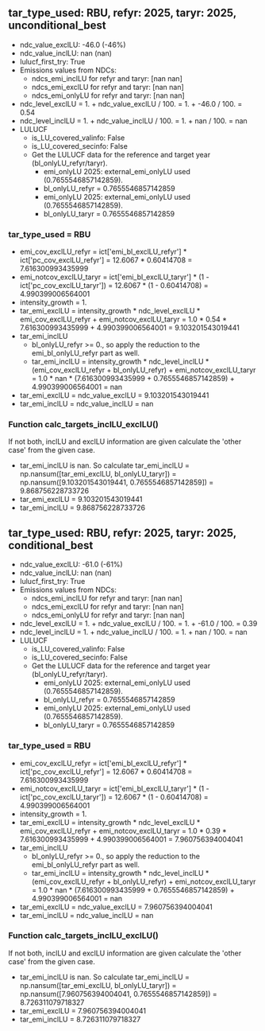 

## tar_type_used: RBU, refyr: 2025, taryr: 2025, unconditional_best
- ndc_value_exclLU: -46.0 (-46%)
- ndc_value_inclLU: nan (nan)
- lulucf_first_try: True
- Emissions values from NDCs:
  - ndcs_emi_inclLU for refyr and taryr: [nan nan]
  - ndcs_emi_exclLU for refyr and taryr: [nan nan]
  - ndcs_emi_onlyLU for refyr and taryr: [nan nan]
- ndc_level_exclLU = 1. + ndc_value_exclLU / 100. = 1. + -46.0 / 100. = 0.54
- ndc_level_inclLU = 1. + ndc_value_inclLU / 100. = 1. + nan / 100. = nan
- LULUCF
  - is_LU_covered_valinfo: False
  - is_LU_covered_secinfo: False
  - Get the LULUCF data for the reference and target year (bl_onlyLU_refyr/taryr).
    - emi_onlyLU 2025: external_emi_onlyLU used (0.7655546857142859).
    - bl_onlyLU_refyr = 0.7655546857142859
    - emi_onlyLU 2025: external_emi_onlyLU used (0.7655546857142859).
    - bl_onlyLU_taryr = 0.7655546857142859
### tar_type_used = RBU
- emi_cov_exclLU_refyr = ict['emi_bl_exclLU_refyr'] * ict['pc_cov_exclLU_refyr'] = 12.6067 * 0.60414708 = 7.616300993435999
- emi_notcov_exclLU_taryr = ict['emi_bl_exclLU_taryr'] * (1 - ict['pc_cov_exclLU_taryr']) = 12.6067 * (1 - 0.60414708) = 4.990399006564001
- intensity_growth = 1.
- tar_emi_exclLU = intensity_growth * ndc_level_exclLU * emi_cov_exclLU_refyr + emi_notcov_exclLU_taryr = 1.0 * 0.54 * 7.616300993435999 + 4.990399006564001 = 9.103201543019441
- tar_emi_inclLU
  - bl_onlyLU_refyr >= 0., so apply the reduction to the emi_bl_onlyLU_refyr part as well.
  - tar_emi_inclLU = intensity_growth * ndc_level_inclLU * (emi_cov_exclLU_refyr + bl_onlyLU_refyr) + emi_notcov_exclLU_taryr = 1.0 * nan * (7.616300993435999 + 0.7655546857142859) + 4.990399006564001 = nan
- tar_emi_exclLU = ndc_value_exclLU = 9.103201543019441
- tar_emi_inclLU = ndc_value_inclLU = nan
### Function calc_targets_inclLU_exclLU()
If not both, inclLU and exclLU information are given calculate the 'other case' from the given case.
- tar_emi_inclLU is nan. So calculate tar_emi_inclLU = np.nansum([tar_emi_exclLU, bl_onlyLU_taryr]) = np.nansum([9.103201543019441, 0.7655546857142859]) = 9.868756228733726
- tar_emi_exclLU = 9.103201543019441
- tar_emi_inclLU = 9.868756228733726

## tar_type_used: RBU, refyr: 2025, taryr: 2025, conditional_best
- ndc_value_exclLU: -61.0 (-61%)
- ndc_value_inclLU: nan (nan)
- lulucf_first_try: True
- Emissions values from NDCs:
  - ndcs_emi_inclLU for refyr and taryr: [nan nan]
  - ndcs_emi_exclLU for refyr and taryr: [nan nan]
  - ndcs_emi_onlyLU for refyr and taryr: [nan nan]
- ndc_level_exclLU = 1. + ndc_value_exclLU / 100. = 1. + -61.0 / 100. = 0.39
- ndc_level_inclLU = 1. + ndc_value_inclLU / 100. = 1. + nan / 100. = nan
- LULUCF
  - is_LU_covered_valinfo: False
  - is_LU_covered_secinfo: False
  - Get the LULUCF data for the reference and target year (bl_onlyLU_refyr/taryr).
    - emi_onlyLU 2025: external_emi_onlyLU used (0.7655546857142859).
    - bl_onlyLU_refyr = 0.7655546857142859
    - emi_onlyLU 2025: external_emi_onlyLU used (0.7655546857142859).
    - bl_onlyLU_taryr = 0.7655546857142859
### tar_type_used = RBU
- emi_cov_exclLU_refyr = ict['emi_bl_exclLU_refyr'] * ict['pc_cov_exclLU_refyr'] = 12.6067 * 0.60414708 = 7.616300993435999
- emi_notcov_exclLU_taryr = ict['emi_bl_exclLU_taryr'] * (1 - ict['pc_cov_exclLU_taryr']) = 12.6067 * (1 - 0.60414708) = 4.990399006564001
- intensity_growth = 1.
- tar_emi_exclLU = intensity_growth * ndc_level_exclLU * emi_cov_exclLU_refyr + emi_notcov_exclLU_taryr = 1.0 * 0.39 * 7.616300993435999 + 4.990399006564001 = 7.960756394004041
- tar_emi_inclLU
  - bl_onlyLU_refyr >= 0., so apply the reduction to the emi_bl_onlyLU_refyr part as well.
  - tar_emi_inclLU = intensity_growth * ndc_level_inclLU * (emi_cov_exclLU_refyr + bl_onlyLU_refyr) + emi_notcov_exclLU_taryr = 1.0 * nan * (7.616300993435999 + 0.7655546857142859) + 4.990399006564001 = nan
- tar_emi_exclLU = ndc_value_exclLU = 7.960756394004041
- tar_emi_inclLU = ndc_value_inclLU = nan
### Function calc_targets_inclLU_exclLU()
If not both, inclLU and exclLU information are given calculate the 'other case' from the given case.
- tar_emi_inclLU is nan. So calculate tar_emi_inclLU = np.nansum([tar_emi_exclLU, bl_onlyLU_taryr]) = np.nansum([7.960756394004041, 0.7655546857142859]) = 8.726311079718327
- tar_emi_exclLU = 7.960756394004041
- tar_emi_inclLU = 8.726311079718327
